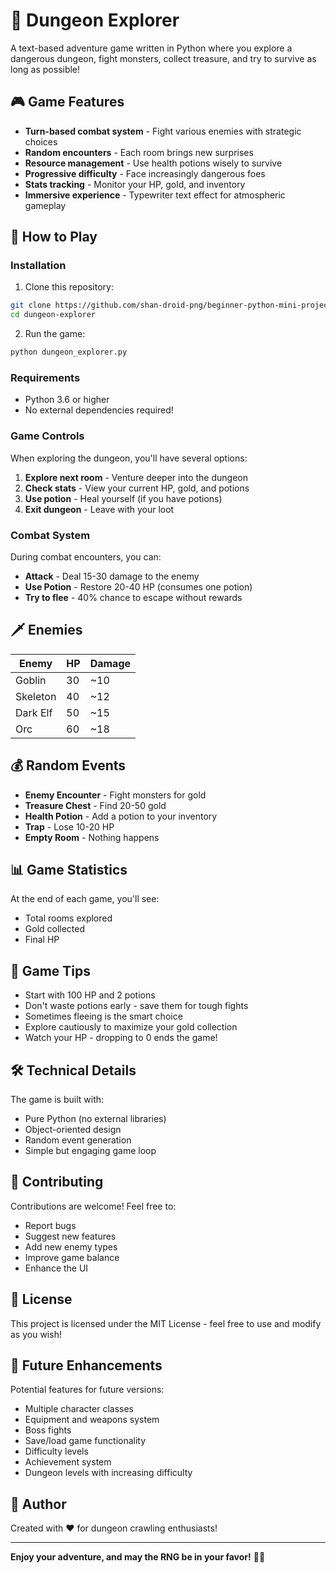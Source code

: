 # 🏰 Dungeon Explorer

A text-based adventure game written in Python where you explore a dangerous dungeon, fight monsters, collect treasure, and try to survive as long as possible!

## 🎮 Game Features

- **Turn-based combat system** - Fight various enemies with strategic choices
- **Random encounters** - Each room brings new surprises
- **Resource management** - Use health potions wisely to survive
- **Progressive difficulty** - Face increasingly dangerous foes
- **Stats tracking** - Monitor your HP, gold, and inventory
- **Immersive experience** - Typewriter text effect for atmospheric gameplay

## 🎯 How to Play

### Installation

1. Clone this repository:
```bash
git clone https://github.com/shan-droid-png/beginner-python-mini-projects-hacktoberfest-2025/src/shan-droid-png-dungeon-explorer.git
cd dungeon-explorer
```

2. Run the game:
```bash
python dungeon_explorer.py
```

### Requirements

- Python 3.6 or higher
- No external dependencies required!

### Game Controls

When exploring the dungeon, you'll have several options:

1. **Explore next room** - Venture deeper into the dungeon
2. **Check stats** - View your current HP, gold, and potions
3. **Use potion** - Heal yourself (if you have potions)
4. **Exit dungeon** - Leave with your loot

### Combat System

During combat encounters, you can:

- **Attack** - Deal 15-30 damage to the enemy
- **Use Potion** - Restore 20-40 HP (consumes one potion)
- **Try to flee** - 40% chance to escape without rewards

## 🗡️ Enemies

| Enemy | HP | Damage |
|-------|-----|--------|
| Goblin | 30 | ~10 |
| Skeleton | 40 | ~12 |
| Dark Elf | 50 | ~15 |
| Orc | 60 | ~18 |

## 💰 Random Events

- **Enemy Encounter** - Fight monsters for gold
- **Treasure Chest** - Find 20-50 gold
- **Health Potion** - Add a potion to your inventory
- **Trap** - Lose 10-20 HP
- **Empty Room** - Nothing happens

## 📊 Game Statistics

At the end of each game, you'll see:
- Total rooms explored
- Gold collected
- Final HP

## 🎲 Game Tips

- Start with 100 HP and 2 potions
- Don't waste potions early - save them for tough fights
- Sometimes fleeing is the smart choice
- Explore cautiously to maximize your gold collection
- Watch your HP - dropping to 0 ends the game!

## 🛠️ Technical Details

The game is built with:
- Pure Python (no external libraries)
- Object-oriented design
- Random event generation
- Simple but engaging game loop

## 🤝 Contributing

Contributions are welcome! Feel free to:
- Report bugs
- Suggest new features
- Add new enemy types
- Improve game balance
- Enhance the UI

## 📝 License

This project is licensed under the MIT License - feel free to use and modify as you wish!

## 🎉 Future Enhancements

Potential features for future versions:
- Multiple character classes
- Equipment and weapons system
- Boss fights
- Save/load game functionality
- Difficulty levels
- Achievement system
- Dungeon levels with increasing difficulty

## 👤 Author

Created with ❤️ for dungeon crawling enthusiasts!

---

**Enjoy your adventure, and may the RNG be in your favor!** 🎲✨

